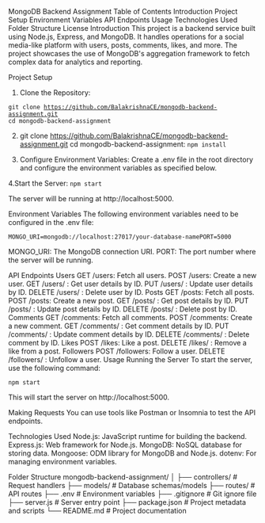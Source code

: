 MongoDB Backend Assignment
Table of Contents
Introduction
Project Setup
Environment Variables
API Endpoints
Usage
Technologies Used
Folder Structure
License
Introduction
This project is a backend service built using Node.js, Express, and MongoDB. It handles operations for a social media-like platform with users, posts, comments, likes, and more. The project showcases the use of MongoDB's aggregation framework to fetch complex data for analytics and reporting.

Project Setup
1. Clone the Repository:

<code>git clone https://github.com/BalakrishnaCE/mongodb-backend-assignment.git
cd mongodb-backend-assignment</code>

2. git clone https://github.com/BalakrishnaCE/mongodb-backend-assignment.git
cd mongodb-backend-assignment:
<code>npm install</code>

3. Configure Environment Variables:
Create a .env file in the root directory and configure the environment variables as specified below.

4.Start the Server:
<code>npm start</code>

The server will be running at http://localhost:5000.

Environment Variables
The following environment variables need to be configured in the .env file:

<code>MONGO_URI=mongodb://localhost:27017/your-database-namePORT=5000</code>

MONGO_URI: The MongoDB connection URI.
PORT: The port number where the server will be running.


API Endpoints
Users
GET /users: Fetch all users.
POST /users: Create a new user.
GET /users/
: Get user details by ID.
PUT /users/
: Update user details by ID.
DELETE /users/
: Delete user by ID.
Posts
GET /posts: Fetch all posts.
POST /posts: Create a new post.
GET /posts/
: Get post details by ID.
PUT /posts/
: Update post details by ID.
DELETE /posts/
: Delete post by ID.
Comments
GET /comments: Fetch all comments.
POST /comments: Create a new comment.
GET /comments/
: Get comment details by ID.
PUT /comments/
: Update comment details by ID.
DELETE /comments/
: Delete comment by ID.
Likes
POST /likes: Like a post.
DELETE /likes/
: Remove a like from a post.
Followers
POST /followers: Follow a user.
DELETE /followers/
: Unfollow a user.
Usage
Running the Server
To start the server, use the following command:

<code>npm start</code>

This will start the server on http://localhost:5000.

Making Requests
You can use tools like Postman or Insomnia to test the API endpoints.

Technologies Used
Node.js: JavaScript runtime for building the backend.
Express.js: Web framework for Node.js.
MongoDB: NoSQL database for storing data.
Mongoose: ODM library for MongoDB and Node.js.
dotenv: For managing environment variables.


Folder Structure
mongodb-backend-assignment/
│
├── controllers/      # Request handlers
├── models/           # Database schemas/models
├── routes/           # API routes
├── .env              # Environment variables
├── .gitignore        # Git ignore file
├── server.js         # Server entry point
├── package.json      # Project metadata and scripts
└── README.md         # Project documentation
